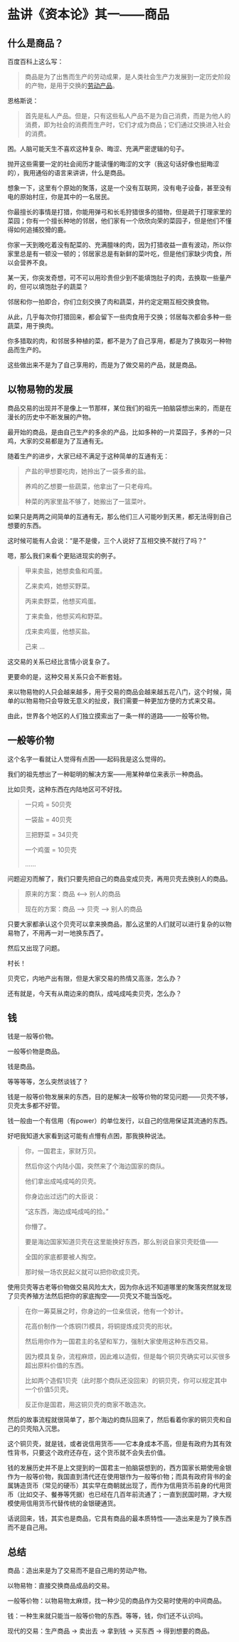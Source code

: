 # 盐讲《资本论》其一——商品

## 什么是商品？

百度百科上这么写：

> 商品是为了出售而生产的劳动成果，是人类社会生产力发展到一定历史阶段的产物，是用于交换的[劳动产品](https://baike.baidu.com/item/劳动产品/1889271)。

恩格斯说：

> 首先是私人产品。但是，只有这些私人产品不是为自己消费，而是为他人的消费，即为社会的消费而生产时，它们才成为商品；它们通过交换进入社会的消费。

困。人脑可能天生不喜欢这种复杂、晦涩、充满严密逻辑的句子。

抛开这些需要一定的社会阅历才能读懂的晦涩的文字（我这句话好像也挺晦涩的），我用通俗的语言来讲讲，什么是商品。

想象一下，这里有个原始的聚落，这是一个没有互联网，没有电子设备，甚至没有电的原始村庄，你是其中的一名居民。

你最擅长的事情是打猎，你能用弹弓和长毛狩猎很多的猎物，但是疏于打理家里的菜园；你有一个擅长种地的邻居，他们家有一个欣欣向荣的菜园子，但是他们不懂得如何追捕狡猾的鹿。

你家一天到晚吃着没有配菜的、充满膻味的肉，因为打猎收益一直有波动，所以你家里总是有一顿没一顿的；邻居家总是有新鲜的菜叶吃，但是他们家缺少肉食，所以会营养不良。

某一天，你突发奇想，可不可以用珍贵但少到不能填饱肚子的肉，去换取一些量产的，但可以填饱肚子的蔬菜？

邻居和你一拍即合，你们立刻交换了肉和蔬菜，并约定定期互相交换食物。

从此，几乎每次你打猎回来，都会留下一些肉食用于交换；邻居每次都会多种一些蔬菜，用于换肉。

你多猎取的肉，和邻居多种植的菜，都不是为了自己享用，都是为了换取另一种物品而生产的。

这些做出来不是为了自己享用的，而是为了做交易的产品，就是商品。

## 以物易物的发展

商品交易的出现并不是像上一节那样，某位我们的祖先一拍脑袋想出来的，而是在漫长的历史中不断发展的产物。

最开始的商品，是由自己生产的多余的产品，比如多种的一片菜园子，多养的一只鸡，大家的交易都是为了互通有无。

随着生产的进步，大家已经不满足于这种简单的互通有无：

> 产盐的甲想要吃肉，她拎出了一袋多煮的盐。
>
> 养鸡的乙想要一些蔬菜，他拿出了一只老母鸡。
>
> 种菜的丙家里盐不够了，她搬出了一篮菜叶。

如果只是两两之间简单的互通有无，那么他们三人可能吵到天黑，都无法得到自己想要的东西。

这时候可能有人会说：“是不是傻，三个人说好了互相交换不就行了吗？”

嗯，那么我们来看个更贴进现实的例子。

> 甲来卖盐，她想卖鱼和鸡蛋。
>
> 乙来卖鸡，她想买野菜。
>
> 丙来卖野菜，他想买鸡蛋。
>
> 丁来卖鱼，他想买鸡和野菜。
>
> 戊来卖鸡蛋，他想买盐。
>
> 己来 ...

这交易的关系已经比言情小说复杂了。

更要命的是，这种交易关系只会不断套娃。

来以物易物的人只会越来越多，用于交易的商品会越来越五花八门，这个时候，简单的以物易物只会导致无意义的扯皮，我们需要一种更加方便的方式来交易。

由此，世界各个地区的人们独立摸索出了一条一样的道路——一般等价物。

## 一般等价物

这个名字一看就让人觉得有点困——起码我是这么觉得的。

我们的祖先想出了一种聪明的解决方案——用某种单位来表示一种商品。

比如贝壳，这种东西在内陆地区可不好找。

> 一只鸡 = 50贝壳
>
> 一袋盐 = 40贝壳
>
> 三把野菜 = 34贝壳
>
> 一个鸡蛋 = 10贝壳
>
> ......

问题迎刃而解了，我们只要先把自己的商品变成贝壳，再用贝壳去换别人的商品。

> 原来的方案：商品 <--> 别人的商品
>
> 现在的方案：商品 --> 贝壳 --> 别人的商品

只要大家都承认这个贝壳可以拿来换商品，那么这里的人们就可以进行复杂的以物易物了，不用再一对一地换东西了。

然后又出现了问题。

村长！

贝壳它，内地产出有限，但是大家交易的热情又高涨，怎么办？

还有就是，今天有从南边来的商队，成吨成吨卖贝壳，怎么办？

## 钱

钱是一般等价物。

一般等价物是商品。

钱是商品。

等等等等，怎么突然谈钱了？

钱是一般等价物发展来的东西，目的是解决一般等价物的常见问题——贝壳不够，贝壳太多都不好管。

钱一般由一个有信用（有power）的单位发行，以自己的信用保证其流通的东西。

好吧我知道大家看到这可能有点懵有点困，那我换种说法。

> 你，一国君主，家财万贝。
>
> 然后你这个内陆小国，突然来了个海边国家的商队。
>
> 他们拿出成吨成吨的贝壳。
>
> 你身边出过远门的大臣说：
>
> “这东西，海边成吨成吨的捡。”
>
> 你懵了。
>
> 要是海边国家知道贝壳在这里能换好东西，那么别说自家贝壳贬值——
>
> 全国的家底都要被人掏空。
>
> 那时候一场农民起义就可以把你砍成贝壳。

使用贝壳等古老等价物做交易风险太大，因为你永远不知道哪里的聚落突然就发现了贝壳养殖方法然后把你的家底掏空——贝壳又不能当饭吃。

> 在你一筹莫展之时，你身边的一位亲信说，他有一个妙计。
>
> 花高价制作一个炼铜(?)模具，将铜提炼成贝壳的形状。
>
> 然后用你作为一国君主的名望和军力，强制大家使用这种东西交易。
>
> 因为模具复杂，流程麻烦，因此难以造假，但是每个铜贝壳确实可以买很多超出原料价值的东西。
>
> 比如两个造假1贝壳（此时那个商队还没回来）的铜贝壳，你可以规定其中一个价值5贝壳。
>
> 反正你是国君，用这铜贝壳的商家不敢造次。

然后的故事流程就很简单了，那个海边的商队回来了，然后看着你家的铜贝壳和自己的贝壳陷入沉思。

这个铜贝壳，就是钱，或者说信用货币——它本身成本不高，但是有政府为其有效性背书，只要这个政府还存在，这个货币就不会失去价值。

钱的发展历史并不是上文提到的一国君主一拍脑袋想到的，西方国家长期使用金银作为一般等价物，我国直到清代还在使用银作为一般等价物；而具有政府背书的金属铸造货币（常见的硬币）其实早在商朝就出现了，而作为信用货币前身的代用货币（比如交子、餐券等凭据）也已经在几百年前流通了；一直到民国时期，才大规模使用信用货币代替传统的金银硬通货。

话说回来，钱，其实也是商品，它具有商品的最本质特性——造出来是为了换东西而不是自己用。

##  总结

商品：造出来是为了交易而不是自己用的劳动产物。

以物易物：直接交换商品成品的交易。

一般等价物：以物易物太麻烦，找一种少见的商品作为交易时使用的中间商品。

钱：一种生来就只能当一般等价物的东西。等等，钱，你们还不认识吗。

现代的交易：生产商品 -> 卖出去 -> 拿到钱 -> 买东西 -> 得到想要的商品。
